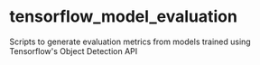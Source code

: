 # tensorflow_model_evaluation
Scripts to generate evaluation metrics from models trained using Tensorflow's Object Detection API
